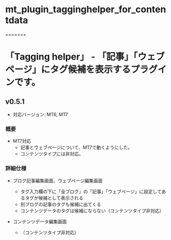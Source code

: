 # mt_plugin_tagginghelper_for_contentdata
=======
# 
「Tagging helper」 - 「記事」「ウェブページ」にタグ候補を表示するプラグインです。
====

## v0.5.1
- 対応バージョン: MT6, MT7

### 概要
- MT7対応
  - 記事とウェブページについて、MT7で動くようにした。
  - コンテンツタイプには非対応。

### 詳細仕様
- ブログ記事編集画面、ウェブページ編集画面
  - タグ入力欄の下に「全ブログ」の「記事」「ウェブページ」に設定してあるタグが候補として表示される
  - 別ブログの記事のタグも候補に出てくる
  - コンテンツデータのタグは候補にならない（コンテンツタイプ非対応）

- コンテンツデータ編集画面
  - （コンテンツタイプ非対応）
